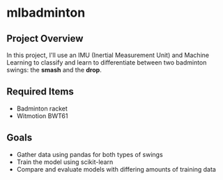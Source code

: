 # mlbadminton

## Project Overview
In this project, I'll use an IMU (Inertial Measurement Unit) and Machine Learning to classify and learn to differentiate between two badminton swings: the **smash** and the **drop**.

## Required Items
- Badminton racket
- Witmotion BWT61

## Goals
- Gather data using pandas for both types of swings
- Train the model using scikit-learn
- Compare and evaluate models with differing amounts of training data
